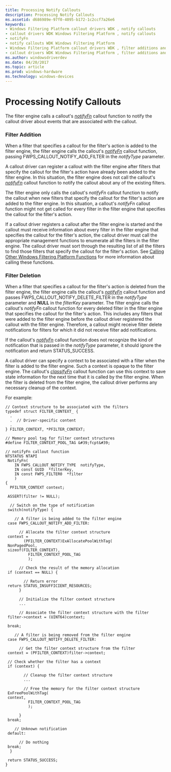 ```yaml
---
title: Processing Notify Callouts
description: Processing Notify Callouts
ms.assetid: d686989e-97f0-4095-b172-1c2ccf7a26e6
keywords:
- Windows Filtering Platform callout drivers WDK , notify callouts
- callout drivers WDK Windows Filtering Platform , notify callouts
- notifyFn
- notify callouts WDK Windows Filtering Platform
- Windows Filtering Platform callout drivers WDK , filter additions and deletions
- callout drivers WDK Windows Filtering Platform , filter additions and deletions
ms.author: windowsdriverdev
ms.date: 04/20/2017
ms.topic: article
ms.prod: windows-hardware
ms.technology: windows-devices
---
```


# Processing Notify Callouts


The filter engine calls a callout's [*notifyFn*](https://msdn.microsoft.com/library/windows/hardware/ff568803) callout function to notify the callout driver about events that are associated with the callout.

### <a href="" id="filter-addition"></a> Filter Addition

When a filter that specifies a callout for the filter's action is added to the filter engine, the filter engine calls the callout's [*notifyFn*](https://msdn.microsoft.com/library/windows/hardware/ff568803) callout function, passing FWPS\_CALLOUT\_NOTIFY\_ADD\_FILTER in the *notifyType* parameter.

A callout driver can register a callout with the filter engine after filters that specify the callout for the filter's action have already been added to the filter engine. In this situation, the filter engine does not call the callout's [*notifyFn*](https://msdn.microsoft.com/library/windows/hardware/ff568803) callout function to notify the callout about any of the existing filters.

The filter engine only calls the callout's *notifyFn* callout function to notify the callout when new filters that specify the callout for the filter's action are added to the filter engine. In this situation, a callout's *notifyFn* callout function might not get called for every filter in the filter engine that specifies the callout for the filter's action.

If a callout driver registers a callout after the filter engine is started and the callout must receive information about every filter in the filter engine that specifies the callout for the filter's action, the callout driver must call the appropriate management functions to enumerate all the filters in the filter engine. The callout driver must sort through the resulting list of all the filters to find those filters that specify the callout for the filter's action. See [Calling Other Windows Filtering Platform Functions](calling-other-windows-filtering-platform-functions.md) for more information about calling these functions.

### <a href="" id="filter-deletion"></a> Filter Deletion

When a filter that specifies a callout for the filter's action is deleted from the filter engine, the filter engine calls the callout's [*notifyFn*](https://msdn.microsoft.com/library/windows/hardware/ff568803) callout function and passes FWPS\_CALLOUT\_NOTIFY\_DELETE\_FILTER in the *notifyType* parameter and **NULL** in the *filterKey* parameter. The filter engine calls the callout's *notifyFn* callout function for every deleted filter in the filter engine that specifies the callout for the filter's action. This includes any filters that were added to the filter engine before the callout driver registered the callout with the filter engine. Therefore, a callout might receive filter delete notifications for filters for which it did not receive filter add notifications.

If the callout's [*notifyFn*](https://msdn.microsoft.com/library/windows/hardware/ff568803) callout function does not recognize the kind of notification that is passed in the *notifyType* parameter, it should ignore the notification and return STATUS\_SUCCESS.

A callout driver can specify a context to be associated with a filter when the filter is added to the filter engine. Such a context is opaque to the filter engine. The callout's [*classifyFn*](https://msdn.microsoft.com/library/windows/hardware/ff544890) callout function can use this context to save state information for the next time that it is called by the filter engine. When the filter is deleted from the filter engine, the callout driver performs any necessary cleanup of the context.

For example:

```
// Context structure to be associated with the filters
typedef struct FILTER_CONTEXT_ {
  .
  .  // Driver-specific content
  .
} FILTER_CONTEXT, *PFILTER_CONTEXT;

// Memory pool tag for filter context structures
#define FILTER_CONTEXT_POOL_TAG &#39;fcpt&#39;

// notifyFn callout function
NTSTATUS NTAPI
 NotifyFn(
    IN FWPS_CALLOUT_NOTIFY_TYPE  notifyType,
    IN const GUID  *filterKey,
    IN const FWPS_FILTER0  *filter
    )
{
  PFILTER_CONTEXT context;

 ASSERT(filter != NULL);

  // Switch on the type of notification
 switch(notifyType) {

    // A filter is being added to the filter engine
 case FWPS_CALLOUT_NOTIFY_ADD_FILTER:

      // Allocate the filter context structure
 context =
        (PFILTER_CONTEXT)ExAllocatePoolWithTag(
 NonPagedPool,
 sizeof(FILTER_CONTEXT),
          FILTER_CONTEXT_POOL_TAG
          );

      // Check the result of the memory allocation
 if (context == NULL) {

        // Return error
 return STATUS_INSUFFICIENT_RESOURCES;
      }

      // Initialize the filter context structure
      ...

      // Associate the filter context structure with the filter
 filter->context = (UINT64)context;

 break;

    // A filter is being removed from the filter engine
 case FWPS_CALLOUT_NOTIFY_DELETE_FILTER:

      // Get the filter context structure from the filter
 context = (PFILTER_CONTEXT)filter->context;

 // Check whether the filter has a context
 if (context) {

        // Cleanup the filter context structure
        ...

        // Free the memory for the filter context structure
 ExFreePoolWithTag(
 context,
          FILTER_CONTEXT_POOL_TAG
          );

      }
 break;

    // Unknown notification
 default:

      // Do nothing
 break;
  }

 return STATUS_SUCCESS;
}
```

 

 





